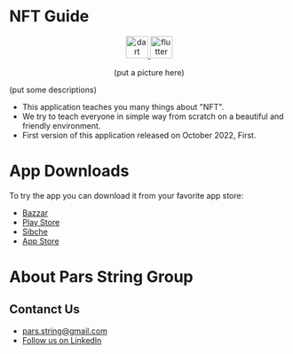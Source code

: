 # NFT Guide

<p align="center"> <a href="https://dart.dev" target="_blank" rel="noreferrer"> <img src="https://www.vectorlogo.zone/logos/dartlang/dartlang-icon.svg" alt="dart" width="40" height="40"/> </a>  <a href="https://flutter.dev" target="_blank" rel="noreferrer"> <img src="https://www.vectorlogo.zone/logos/flutterio/flutterio-icon.svg" alt="flutter" width="40" height="40"/> </a>  </p>

<p align="center">
(put a picture here)
</p>

(put some descriptions)
* This application teaches you many things about "NFT".
* We try to teach everyone in simple way from scratch on a beautiful and friendly environment.
* First version of this application released on October 2022, First.

# App Downloads
To try the app you can download it from your favorite app store:

* [Bazzar](https://play.google.com/store/apps/)
* [Play Store](https://play.google.com/store/apps/)
* [Sibche](https://apps.apple.com/us/app/)
* [App Store](https://apps.apple.com/us/app/)
  
# About Pars String Group

## Contanct Us
* pars.string@gmail.com
* [Follow us on LinkedIn](linkedin.com/pars-string)





